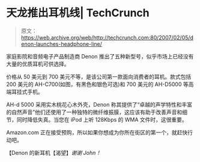 # 天龙推出耳机线| TechCrunch

> 原文：<https://web.archive.org/web/http://techcrunch.com:80/2007/02/05/denon-launches-headphone-line/>

家庭影院和音频电子产品制造商 Denon 推出了五种新型号，似乎市场上已经没有大量的优质耳机可供选择。

价格从 50 美元到 700 美元不等，是该公司第一款面向消费者的耳机。款式包括 200 美元的 AH-C700(如图，有黑色和银色可选)和 700 美元的 AH-D5000 等高端耳挂式手机。

AH-d 5000 采用实木桃花心木外壳，Denon 称其提供了“卓越的声学特性和丰富的自然声音”他们还使用了一种独特的微纤维振膜，这应该有助于改善声音和细节，同时降低失真。当您在 iPod 上听 128Kbps 的 WMA 文件时，这很重要。

Amazon.com 正在接受预购，所以如果你想成为你所在街区的第一个，就赶快行动吧。

【Denon 的新耳机【渴望】*谢谢 John！*